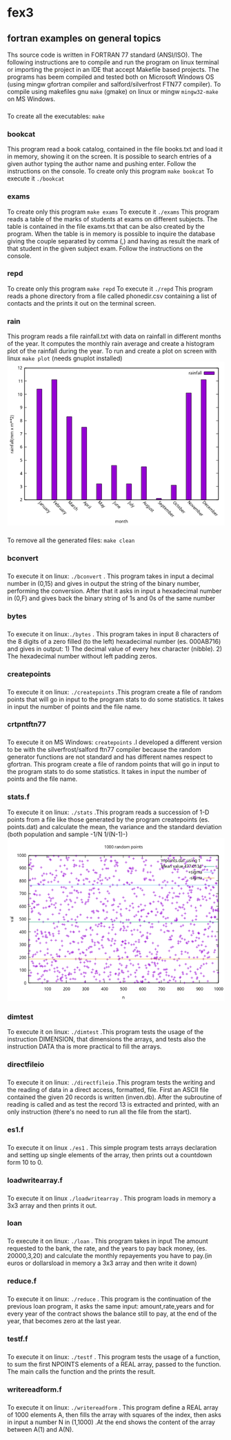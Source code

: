 # fex3
## fortran examples on general topics
Ths source code is written in
FORTRAN 77 standard (ANSI/ISO).
The following instructions are to
compile and run the program on linux terminal
or importing the project in an IDE that
accept Makefile based projects.
The programs has beem compiled and tested
both on Microsoft Windows OS (using mingw gfortran compiler and
salford/silverfrost FTN77 compiler). To compile
using makefiles gnu `make` (gmake) on linux or
mingw `mingw32-make` on MS Windows.
###
To create all the executables:
`make`
### bookcat
This program read a book catalog, contained in the
file books.txt and load it in memory, showing it on the screen.
It is possible to search entries of a given author
typing the author name and pushing enter.
Follow the instructions on the console.
To create only this program
`make bookcat`
To execute it
`./bookcat`
### exams
To create only this program
`make exams`
To execute it
`./exams`
This program reads a table of the marks of students
at exams on different subjects. The table is contained
in the file exams.txt that can be also created by the program.
When the table is in memory is possible to inquire the
database giving the couple separated by comma
(<student>,<subject-code>)
and having as result the mark of that student in the
given subject exam.
Follow the instructions on the console.
### repd
To create only this program
`make repd`
To execute it
`./repd`
This program reads a phone directory from a file
called phonedir.csv
containing a list of contacts
and the prints it out on the terminal screen.
### rain
This program reads a file rainfall.txt with data on rainfall
in different months of the year. It computes the monthly rain
average and create a histogram plot of the rainfall during the year.
To run and create a plot on screen with linux
`make plot`
 (needs gnuplot installed)
![yearly rain](rainfall.png "Rainfall")
###
To remove all the generated files:
`make clean`
###
### bconvert
###
To execute it on linux: `./bconvert` . This program takes in input a decimal number in (0,15) and gives in output the string
of the binary number, performing the conversion. After that it asks in input a hexadecimal number in (0,F) and gives
back the binary string of 1s and 0s of the same number
### bytes
###
To execute it on linux:`./bytes` . This program takes in input 8 characters of the 8 digits of a zero filled (to the left)
hexadecimal number (es. 000AB716) and gives in output: 1) The decimal value of every hex character (nibble). 2) The hexadecimal
number without left padding zeros. 
### createpoints
###
To execute it on linux: `./createpoints` .This program create a file of random points that will go in input to the program stats
to do some statistics. It takes in input the number of points and the file name.
### crtpntftn77
###
To execute it on MS Windows: `createpoints` .I developed a different version to be with the silverfrost/salford ftn77 compiler
because the random generator functions are not standard and has different names respect to gfortran.
This program create a file of random points that will go in input to the program stats
to do some statistics. It takes in input the number of points and the file name.
### stats.f
To execute it on linux: `./stats` .This program reads a succession of 1-D points from a file like those generated by the program
createpoints (es. points.dat) and calculate the mean, the variance and the standard deviation (both population and sample -1/N 1/(N-1)-)
![random points](mpoints.png "Statistics on 100 Random Points")
###
### dimtest
To execute it on linux: `./dimtest` .This program tests the usage of the instruction DIMENSION, that dimensions the arrays, and tests
also the instruction DATA tha is more practical to fill the arrays.
###
### directfileio
###
To execute it on linux: `./directfileio` .This program tests the writing and the reading of data in a direct access, formatted, file.
First an ASCII file contained the given 20 records is written (inven.db). After the subroutine of reading is called and as test
the record 13 is extracted and printed, with an only instruction (there's no need to run all the file from the start).
### es1.f
###
To execute it on linux `./es1` .  This simple program tests arrays declaration and setting up single elements of the array, then
prints out a countdown form 10 to 0.
### loadwritearray.f
###
To execute it on linux `./loadwritearray` . This program loads in memory a 3x3 array and then prints it out.
### loan
###
To execute it on linux: `./loan` . This program takes in input The amount requested to the bank, the rate, and the years to pay back money,
(es. 20000,3,20) and calculate the monthly repayements you have to pay.(in euros or dollarsload in memory a 3x3 array and then write it down)
### reduce.f
###
To execute it on linux: `./reduce` . This program is the continuation of the previous loan program, it asks the same input: amount,rate,years
and for every year of the contract shows the balance still to pay, at the end of the year, that becomes zero at the last year.
### testf.f
###
To execute it on linux: `./testf` . This program tests the usage of a function, to sum the first NPOINTS elements of a REAL array, passed to
the function. The main calls the function and the prints the result.
### writereadform.f
###
To execute it on linux: `./writereadform` . This program define a REAL array of 1000 elements A, then fills the array with squares of the index,
then asks in input a number N in (1,1000) .At the end shows the content of the array between A(1) and A(N).
